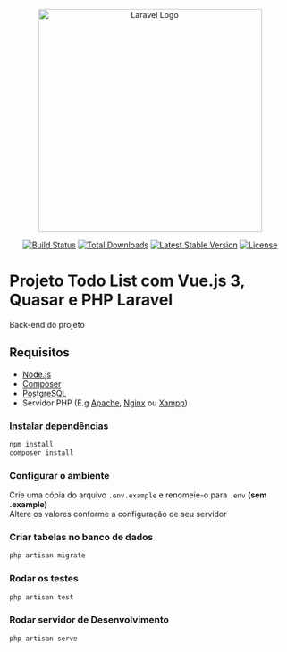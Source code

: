 <p align="center"><a href="https://laravel.com" target="_blank"><img src="https://raw.githubusercontent.com/laravel/art/master/logo-lockup/5%20SVG/2%20CMYK/1%20Full%20Color/laravel-logolockup-cmyk-red.svg" width="400" alt="Laravel Logo"></a></p>

<p align="center">
<a href="https://github.com/laravel/framework/actions"><img src="https://github.com/laravel/framework/workflows/tests/badge.svg" alt="Build Status"></a>
<a href="https://packagist.org/packages/laravel/framework"><img src="https://img.shields.io/packagist/dt/laravel/framework" alt="Total Downloads"></a>
<a href="https://packagist.org/packages/laravel/framework"><img src="https://img.shields.io/packagist/v/laravel/framework" alt="Latest Stable Version"></a>
<a href="https://packagist.org/packages/laravel/framework"><img src="https://img.shields.io/packagist/l/laravel/framework" alt="License"></a>
</p>

# Projeto Todo List com Vue.js 3, Quasar e PHP Laravel
Back-end do projeto

## Requisitos
- [Node.js](https://nodejs.org/en/download)
- [Composer](https://getcomposer.org/)
- [PostgreSQL](https://www.postgresql.org/)
- Servidor PHP (E.g [Apache](https://httpd.apache.org/), [Nginx](https://nginx.org/) ou [Xampp](https://www.apachefriends.org/pt_br/index.html))

### Instalar dependências

   ```bash
npm install
composer install
   ```
   
### Configurar o ambiente
Crie uma cópia do arquivo `.env.example` e renomeie-o para `.env` **(sem .example)** <br>
Altere os valores conforme a configuração de seu servidor
   
### Criar tabelas no banco de dados
```bash
php artisan migrate  
```

### Rodar os testes
```bash
php artisan test  
```

### Rodar servidor de Desenvolvimento

```
php artisan serve
```
